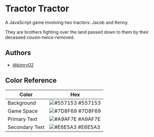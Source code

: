 # Tractor Tractor

A JavaScript game involving two tractors: Jacob and Kenny.

They are brothers fighting over the land passed down to them by their deceased cousin-twice-removed.

## Authors

- [@kimry02](https://www.github.com/kimry02)

## Color Reference

| Color          | Hex                                                              |
| -------------- | ---------------------------------------------------------------- |
| Background     | ![#557153](https://via.placeholder.com/10/557153?text=+) #557153 |
| Game Space     | ![#7D8F69](https://via.placeholder.com/10/7D8F69?text=+) #7D8F69 |
| Primary Text   | ![#A9AF7E](https://via.placeholder.com/10/A9AF7E?text=+) #A9AF7E |
| Secondary Text | ![#E6E5A3](https://via.placeholder.com/10/E6E5A3?text=+) #E6E5A3 |
